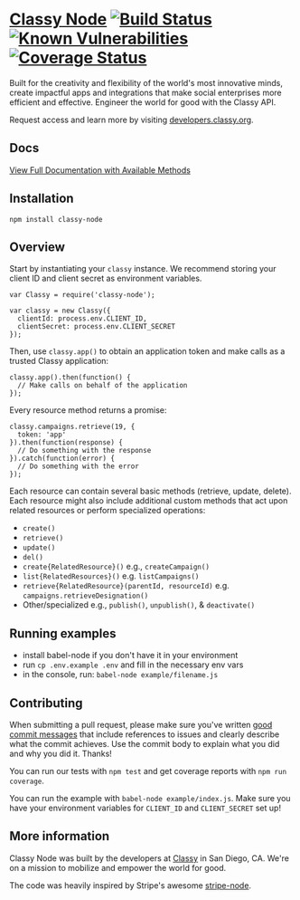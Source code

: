 # [Classy Node](https://www.npmjs.com/package/classy-node) [![Build Status](https://travis-ci.org/classy-org/classy-node.svg?branch=master)](https://travis-ci.org/classy-org/classy-node) [![Known Vulnerabilities](https://snyk.io/test/github/classy-org/classy-node/badge.svg)](https://snyk.io/test/github/classy-org/classy-node) [![Coverage Status](https://coveralls.io/repos/github/classy-org/classy-node/badge.svg?branch=master)](https://coveralls.io/github/classy-org/classy-node?branch=master)

Built for the creativity and flexibility of the world's most innovative minds, create impactful apps and integrations that make social enterprises more efficient and effective. Engineer the world for good with the Classy API.

Request access and learn more by visiting [developers.classy.org](https://developers.classy.org/overview/welcome).

## Docs

[View Full Documentation with Available Methods](https://classy-org.github.io/classy-node)

## Installation

`npm install classy-node`

## Overview

Start by instantiating your `classy` instance. We recommend storing your client ID and client secret as environment variables.

```
var Classy = require('classy-node');

var classy = new Classy({
  clientId: process.env.CLIENT_ID,
  clientSecret: process.env.CLIENT_SECRET
});
```

Then, use `classy.app()` to obtain an application token and make calls as a trusted Classy application:

```
classy.app().then(function() {
  // Make calls on behalf of the application
});
```

Every resource method returns a promise:
```
classy.campaigns.retrieve(19, {
  token: 'app'
}).then(function(response) {
  // Do something with the response
}).catch(function(error) {
  // Do something with the error
});
```

Each resource can contain several basic methods (retrieve, update, delete). Each resource might also include additional custom methods that act upon related resources or perform specialized operations:

- `create()`
- `retrieve()`
- `update()`
- `del()`
- `create{RelatedResource}()` e.g., `createCampaign()`
- `list{RelatedResources}()` e.g. `listCampaigns()`
- `retrieve{RelatedResource}(parentId, resourceId)` e.g. `campaigns.retrieveDesignation()`
- Other/specialized e.g., `publish()`, `unpublish()`, & `deactivate()`

## Running examples

- install babel-node if you don't have it in your environment
- run `cp .env.example .env` and fill in the necessary env vars
- in the console, run: `babel-node example/filename.js`

## Contributing

When submitting a pull request, please make sure you've written [good commit messages](http://chris.beams.io/posts/git-commit/) that include references to issues and clearly describe what the commit achieves. Use the commit body to explain what you did and why you did it. Thanks!

You can run our tests with `npm test` and get coverage reports with `npm run coverage`.

You can run the example with `babel-node example/index.js`. Make sure you have your environment variables for `CLIENT_ID` and `CLIENT_SECRET` set up!


## More information

Classy Node was built by the developers at [Classy](https://classy.org) in San Diego, CA. We're on a mission to mobilize and empower the world for good.

The code was heavily inspired by Stripe's awesome [stripe-node](https://github.com/stripe/stripe-node).
